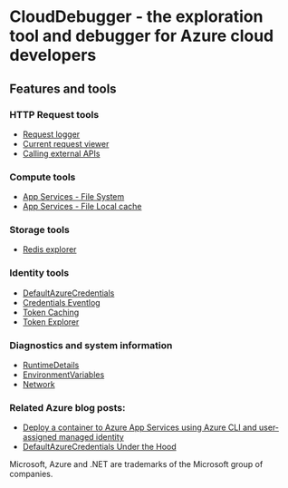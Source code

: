 # CloudDebugger - the exploration tool and debugger for Azure cloud developers



## Features and tools


### HTTP Request tools
* [Request logger](https://github.com/tndata/CloudDebugger/wiki/RequestLogger)
* [Current request viewer](https://github.com/tndata/CloudDebugger/wiki/CurrentRequestViewer)
* [Calling external APIs](https://github.com/tndata/CloudDebugger/wiki/CallingAPIs)


### Compute tools
* [App Services - File System](https://github.com/tndata/CloudDebugger/wiki/AppServices)
* [App Services - File Local cache](https://github.com/tndata/CloudDebugger/wiki/AppServices)


### Storage tools
* [Redis explorer](https://github.com/tndata/CloudDebugger/wiki/RedisExplorer)


### Identity tools
* [DefaultAzureCredentials](https://github.com/tndata/CloudDebugger/wiki/DefaultAzureCredentials)
* [Credentials Eventlog](https://github.com/tndata/CloudDebugger/wiki/CredentialsEventLog)
* [Token Caching](https://github.com/tndata/https://github.com/tndata/CloudDebugger/wiki/TokenCaching)
* [Token Explorer](https://github.com/tndata/CloudDebugger/wiki/TokenExplorer)

### Diagnostics and system information
* [RuntimeDetails](https://github.com/tndata/CloudDebugger/wiki/Diagnostics)
* [EnvironmentVariables](https://github.com/tndata/CloudDebugger/wiki/Diagnostics)
* [Network](https://github.com/tndata/CloudDebugger/wiki/Diagnostics)


### Related Azure blog posts:
* <a href="https://nestenius.se/2024/08/27/deploy-a-container-to-azure-app-services-using-azure-cli-and-user-assigned-managed-identity/" target="_blank">Deploy a container to Azure App Services using Azure CLI and user-assigned managed identity</a>
* <a href="https://nestenius.se/2024/04/18/default-azure-credentials-under-the-hood/" target="_blank">DefaultAzureCredentials Under the Hood</a>



Microsoft, Azure and .NET are trademarks of the Microsoft group of companies.
